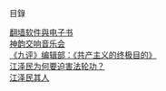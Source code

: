 
目錄

<td><a href='https://github.com/dfchunsring/wer/blob/master/epgh.md'>翻墙软件與电子书</a></td></br>

<td><a href='https://github.com/dfchunsring/drdr/blob/master/dic.md'>神韵交响音乐会</a></td></br>

<td><a href='https://github.com/dfchunsring/yue/blob/master/uty.md'>《九评》编辑部：《共产主义的终极目的》</a></td></br>

<td><a href='https://github.com/dfchunsring/drdr/blob/master/README.md'>江泽民为何要迫害法轮功？</a></td></br>

<td><a href='https://github.com/dfchunsring/wer/blob/master/jzmqr.md'>江泽民其人</a></td></br>

